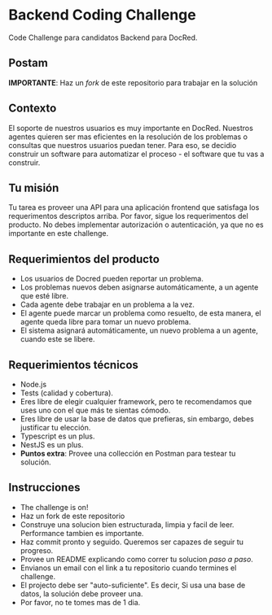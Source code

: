 # Backend Coding Challenge

Code Challenge para candidatos Backend para DocRed.

## Postam

[postman]: https://documenter.getpostman.com/view/11466897/T17J9nX3?version=latest

**IMPORTANTE**: Haz un _fork_ de este repositorio para trabajar en la solución

## Contexto

El soporte de nuestros usuarios es muy importante en DocRed. Nuestros agentes quieren ser mas eficientes en la resolución de los problemas o consultas que nuestros usuarios puedan tener. Para eso, se decidio construir un software para automatizar el proceso - el software que tu vas a construir.

## Tu misión

Tu tarea es proveer una API para una aplicación frontend que satisfaga los requerimentos descriptos arriba.
Por favor, sigue los requerimentos del producto.
No debes implementar autorización o autenticación, ya que no es importante en este challenge.

## Requerimientos del producto

- Los usuarios de Docred pueden reportar un problema.
- Los problemas nuevos deben asignarse automáticamente, a un agente que esté libre.
- Cada agente debe trabajar en un problema a la vez.
- El agente puede marcar un problema como resuelto, de esta manera, el agente queda libre para tomar un nuevo problema.
- El sistema asignará automáticamente, un nuevo problema a un agente, cuando este se libere.

## Requerimientos técnicos

- Node.js
- Tests (calidad y cobertura).
- Eres libre de elegir cualquier framework, pero te recomendamos que uses uno con el que más te sientas cómodo.
- Eres libre de usar la base de datos que prefieras, sin embargo, debes justificar tu elección.
- Typescript es un plus.
- NestJS es un plus.
- **Puntos extra**: Provee una collección en Postman para testear tu solución.

## Instrucciones

- The challenge is on!
- Haz un fork de este repositorio
- Construye una solucion bien estructurada, limpia y facil de leer. Performance tambien es importante.
- Haz commit pronto y seguido. Queremos ser capazes de seguir tu progreso.
- Provee un README explicando como correr tu solucion _paso a paso_.
- Envianos un email con el link a tu repositorio cuando termines el challenge.
- El projecto debe ser "auto-suficiente". Es decir, Si usa una base de datos, la solución debe proveer una.
- Por favor, no te tomes mas de 1 dia.
